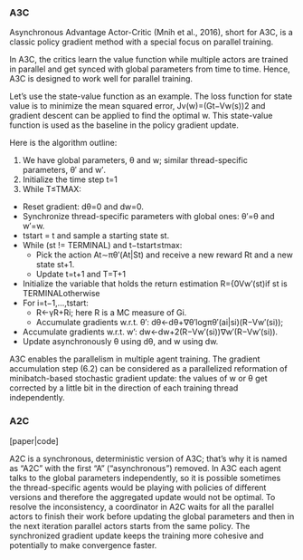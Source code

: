 ### A3C
Asynchronous Advantage Actor-Critic (Mnih et al., 2016), short for A3C, is a classic policy gradient method with a special focus on parallel training.

In A3C, the critics learn the value function while multiple actors are trained in parallel and get synced with global parameters from time to time. Hence, A3C is designed to work well for parallel training.

Let’s use the state-value function as an example. The loss function for state value is to minimize the mean squared error, Jv(w)=(Gt−Vw(s))2 and gradient descent can be applied to find the optimal w. This state-value function is used as the baseline in the policy gradient update.

Here is the algorithm outline:

1. We have global parameters, θ and w; similar thread-specific parameters, θ′ and w′.
2. Initialize the time step t=1
3. While T≤TMAX:
- Reset gradient: dθ=0 and dw=0.
- Synchronize thread-specific parameters with global ones: θ′=θ and w′=w.
- tstart = t and sample a starting state st.
- While (st != TERMINAL) and t−tstart≤tmax:
   - Pick the action At∼πθ′(At|St) and receive a new reward Rt and a new state st+1.
   - Update t=t+1 and T=T+1
- Initialize the variable that holds the return estimation R={0Vw′(st)if st is TERMINALotherwise
- For i=t−1,…,tstart:
   - R←γR+Ri; here R is a MC measure of Gi.
   - Accumulate gradients w.r.t. θ′: dθ←dθ+∇θ′logπθ′(ai|si)(R−Vw′(si));
- Accumulate gradients w.r.t. w’: dw←dw+2(R−Vw′(si))∇w′(R−Vw′(si)).
- Update asynchronously θ using dθ, and w using dw.

A3C enables the parallelism in multiple agent training. The gradient accumulation step (6.2) can be considered as a parallelized reformation of minibatch-based stochastic gradient update: the values of w or θ get corrected by a little bit in the direction of each training thread independently.

### A2C
[paper|code]

A2C is a synchronous, deterministic version of A3C; that’s why it is named as “A2C” with the first “A” (“asynchronous”) removed. In A3C each agent talks to the global parameters independently, so it is possible sometimes the thread-specific agents would be playing with policies of different versions and therefore the aggregated update would not be optimal. To resolve the inconsistency, a coordinator in A2C waits for all the parallel actors to finish their work before updating the global parameters and then in the next iteration parallel actors starts from the same policy. The synchronized gradient update keeps the training more cohesive and potentially to make convergence faster.